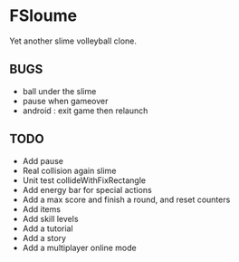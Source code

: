 FSloume
=======

Yet another slime volleyball clone.

BUGS
----
* ball under the slime
* pause when gameover
* android : exit game then relaunch

TODO
----
* Add pause
* Real collision again slime
* Unit test collideWithFixRectangle
* Add energy bar for special actions
* Add a max score and finish a round, and reset counters
* Add items
* Add skill levels
* Add a tutorial
* Add a story
* Add a multiplayer online mode
